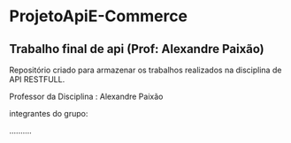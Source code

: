 # ProjetoApiE-Commerce
Trabalho final de api (Prof: Alexandre Paixão)
-----------------------------------------------------------
Repositório criado para armazenar os trabalhos realizados na disciplina de API RESTFULL.

Professor da Disciplina : Alexandre Paixão


integrantes do grupo: 

..........
